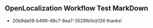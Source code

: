 ## OpenLocalization Workflow Test MarkDown
* 20b9da09-b499-48c7-8ea7-3529fb0cb126 
thanks!<!--HONumber=Feb16_HO4-->
